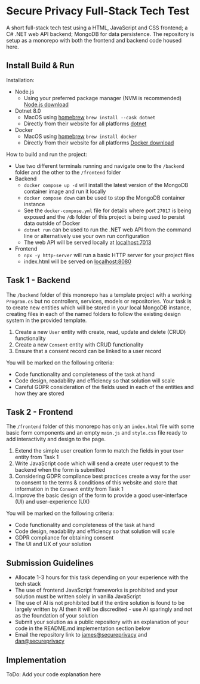 # Secure Privacy Full-Stack Tech Test

A short full-stack tech test using a HTML, JavaScript and CSS frontend; a C# .NET web API backend; MongoDB for data persistence. The repository is setup as a monorepo with both the frontend and backend code housed here.

## Install Build & Run

Installation:

- Node.js
  - Using your preferred package manager (NVM is recommended) [Node.js download](https://nodejs.org/en/download/package-manager)
- Dotnet 8.0
  - MacOS using [homebrew](https://brew.sh/) `brew install --cask dotnet`
  - Directly from their website for all platforms [dotnet](https://dotnet.microsoft.com/en-us/download/dotnet/8.0)
- Docker
  - MacOS using [homebrew](https://brew.sh/) `brew install docker`
  - Directly from their website for all platforms [Docker download](https://docs.docker.com/engine/install/)

How to build and run the project:

- Use two different terminals running and navigate one to the `/backend` folder and the other to the `/frontend` folder
- Backend
  - `docker compose up -d` will install the latest version of the MongoDB container image and run it locally
  - `docker compose down` can be used to stop the MongoDB container instance
  - See the `docker-compose.yml` file for details where port `27017` is being exposed and the `/db` folder of this project is being used to persist data outside of Docker
  - `dotnet run` can be used to run the .NET web API from the command line or alternatively use your own run configuration
  - The web API will be served locally at [localhost:7013](https://localhost:7013/)
- Frontend
  - `npx -y http-server` will run a basic HTTP server for your project files
  - index.html will be served on [localhost:8080](http://localhost:8080)

## Task 1 - Backend

The `/backend` folder of this monorepo has a template project with a working `Program.cs` but no controllers, services, models or repositories. Your task is to create new entities which will be stored in your local MongoDB instance, creating files in each of the named folders to follow the existing design system in the provided template.

1. Create a new `User` entity with create, read, update and delete (CRUD) functionality
2. Create a new `Consent` entity with CRUD functionality
3. Ensure that a consent record can be linked to a user record

You will be marked on the following criteria:

- Code functionality and completeness of the task at hand
- Code design, readability and efficiency so that solution will scale
- Careful GDPR consideration of the fields used in each of the entities and how they are stored

## Task 2 - Frontend

The `/frontend` folder of this monorepo has only an `index.html` file with some basic form components and an empty `main.js` and `style.css` file ready to add interactivity and design to the page.

1. Extend the simple user creation form to match the fields in your `User` entity from Task 1
2. Write JavaScript code which will send a create user request to the backend when the form is submitted
3. Considering GDPR compliance best practices create a way for the user to consent to the terms & conditions of this website and store that information in the `Consent` entity from Task 1
4. Improve the basic design of the form to provide a good user-interface (UI) and user-experience (UX)

You will be marked on the following criteria:

- Code functionality and completeness of the task at hand
- Code design, readability and efficiency so that solution will scale
- GDPR compliance for obtaining consent
- The UI and UX of your solution

## Submission Guidelines

- Allocate 1-3 hours for this task depending on your experience with the tech stack
- The use of frontend JavaScript frameworks is prohibited and your solution must be written solely in vanilla JavaScript
- The use of AI is not prohibited but if the entire solution is found to be largely written by AI then it will be discredited - use AI sparingly and not as the foundation of your solution
- Submit your solution as a public repository with an explanation of your code in the README.md implementation section below
- Email the repository link to [james@secureprivacy](mailto:james@secureprivacy.ai) and [dan@secureprivacy](mailto:dan@secureprivacy.ai)

## Implementation

ToDo: Add your code explanation here
